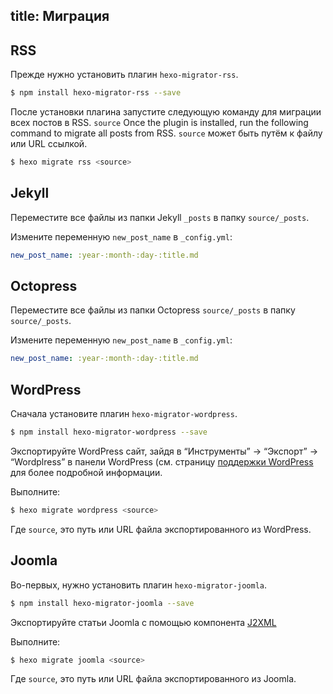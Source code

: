 title: Миграция
---
## RSS

Прежде нужно установить плагин `hexo-migrator-rss`.

``` bash
$ npm install hexo-migrator-rss --save
```

После установки плагина запустите следующую команду для миграции всех постов в RSS. `source`
Once the plugin is installed, run the following command to migrate all posts from RSS. `source` может быть путём к файлу или URL ссылкой.

``` bash
$ hexo migrate rss <source>
```

## Jekyll

Переместите все файлы из папки Jekyll `_posts` в папку `source/_posts`.

Измените переменную `new_post_name` в `_config.yml`:

``` yaml
new_post_name: :year-:month-:day-:title.md
```

## Octopress

Переместите все файлы из папки Octopress `source/_posts` в папку `source/_posts`.

Измените переменную `new_post_name` в `_config.yml`:

``` yaml
new_post_name: :year-:month-:day-:title.md
```

## WordPress

Сначала установите плагин `hexo-migrator-wordpress`.

``` bash
$ npm install hexo-migrator-wordpress --save
```

Экспортируйте WordPress сайт, зайдя в “Инструменты” → “Экспорт” → “Wordplress” в панели WordPress (см. страницу [поддержки WordPress](http://en.support.wordpress.com/export/) для более подробной информации.

Выполните:

``` bash
$ hexo migrate wordpress <source>
```

Где `source`, это путь или URL файла экспортированного из WordPress.

## Joomla

Во-первых, нужно установить плагин `hexo-migrator-joomla`.

```bash
$ npm install hexo-migrator-joomla --save
```

Экспортируйте статьи Joomla с помощью компонента [J2XML](http://extensions.joomla.org/extensions/migration-a-conversion/data-import-a-export/12816?qh=YToxOntpOjA7czo1OiJqMnhtbCI7fQ%3D%3D)

Выполните:

```bash
$ hexo migrate joomla <source>
```

Где `source`, это путь или URL файла экспортированного из Joomla.
